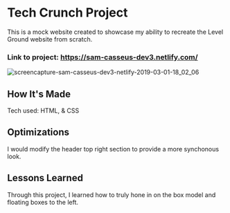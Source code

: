 # Tech Crunch Project

This is a mock website created to showcase my ability to recreate the Level Ground website from scratch.

### Link to project: https://sam-casseus-dev3.netlify.com/

![screencapture-sam-casseus-dev3-netlify-2019-03-01-18_02_06](https://user-images.githubusercontent.com/47072462/53671426-3d970800-3c4c-11e9-9b0e-4c6fdc4e6fee.png)

## How It's Made

Tech used: HTML, & CSS

## Optimizations

I would modify the header top right section to provide a more synchonous look.

## Lessons Learned
Through this project, I learned how to truly hone in on the box model and floating boxes to the left.
